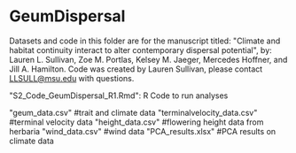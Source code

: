 # GeumDispersal


Datasets and code in this folder are for the manuscript titled: "Climate and habitat continuity interact to alter contemporary dispersal potential", by: Lauren L. Sullivan, Zoe M. Portlas, Kelsey M. Jaeger, Mercedes Hoffner, and Jill A. Hamilton. Code was created by Lauren Sullivan, please contact LLSULL@msu.edu with questions. 

"S2_Code_GeumDispersal_R1.Rmd":   R Code to run analyses

"geum_data.csv"               #trait and climate data
"terminalvelocity_data.csv"   #terminal velocity data
"height_data.csv"             #flowering height data from herbaria
"wind_data.csv"               #wind data
"PCA_results.xlsx"            #PCA results on climate data
